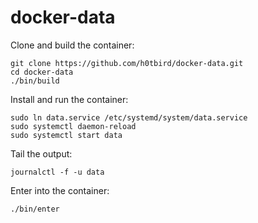 # docker-data

Clone and build the container:
```
git clone https://github.com/h0tbird/docker-data.git
cd docker-data
./bin/build
```

Install and run the container:
```
sudo ln data.service /etc/systemd/system/data.service
sudo systemctl daemon-reload
sudo systemctl start data
```

Tail the output:
```
journalctl -f -u data
```

Enter into the container:
```
./bin/enter
```

